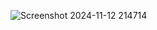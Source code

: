 ![Screenshot 2024-11-12 214714](https://github.com/user-attachments/assets/4561cd2b-83c8-46b5-8c8c-1bab8f4f4d95)
